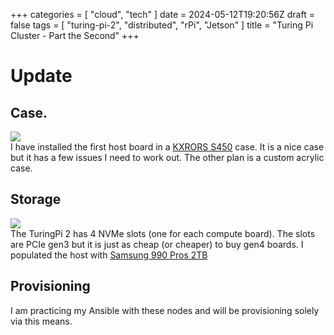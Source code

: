 +++
categories = [
    "cloud",
    "tech"
]
date = 2024-05-12T19:20:56Z
draft = false
tags = [
    "turing-pi-2",
    "distributed",
    "rPi",
    "Jetson"
]
title = "Turing Pi Cluster - Part the Second"
+++

# Update

## Case.
![](/KXRORS-S450.webp)
\
I have installed the first host board in a [KXRORS S450](https://www.amazon.com/KXRORS-S450-Water-Cooling-Motherboard-Case-Black/dp/B0CQNW7XXK)
case.  It is a nice case but it has a few issues I need to work out.  The other plan is a custom acrylic case.

## Storage 
![](/samsung-pro-2TB.webp)
\
The TuringPi 2 has 4 NVMe slots (one for each compute board).  The slots are PCIe gen3 but it is just as cheap (or cheaper)
to buy gen4 boards.  I populated the host with [Samsung 990 Pros 2TB](https://www.samsung.com/us/computing/memory-storage/solid-state-drives/990-pro-pcie-4-0-nvme-ssd-2tb-mz-v9p2t0b-am/)

## Provisioning
I am practicing my Ansible with these nodes and will be provisioning solely via this means.
